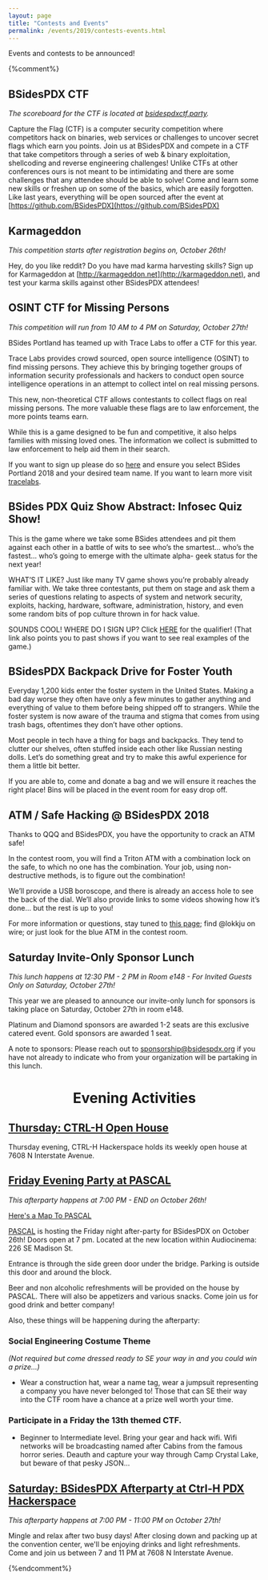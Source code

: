 ```yaml
---
layout: page
title: "Contests and Events"
permalink: /events/2019/contests-events.html
---
```

Events and contests to be announced!

{%comment%}
<a name="BSidesPDX CTF"></a>
## BSidesPDX CTF

*The scoreboard for the CTF is located at [bsidespdxctf.party](https://bsidespdxctf.party).*

Capture the Flag (CTF) is a computer security competition where competitors hack on binaries, web services or challenges to uncover secret flags which earn you points. Join us at BSidesPDX and compete in a CTF that take competitors through a series of web & binary exploitation, shellcoding and reverse engineering challenges! Unlike CTFs at other conferences ours is not meant to be intimidating and there are some challenges that any attendee should be able to solve! Come and learn some new skills or freshen up on some of the basics, which are easily forgotten. Like last years, everything will be open sourced after the event at [https://github.com/BSidesPDX](https://github.com/BSidesPDX)

<a name="Karmageddon"></a>
## Karmageddon

*This competition starts after registration begins on, October 26th!*

Hey, do you like reddit? Do you have mad karma harvesting skills? Sign up for Karmageddon at [http://karmageddon.net](http://karmageddon.net), and test your karma skills against other BSidesPDX attendees!

<a name="OSINT For Missing Persons"></a>
## OSINT CTF for Missing Persons

*This competition will run from 10 AM to 4 PM on Saturday, October 27th!*

BSides Portland has teamed up with Trace Labs to offer a CTF for this year.

Trace Labs provides crowd sourced, open source intelligence (OSINT) to find missing persons. They achieve this by bringing together groups of information security professionals and hackers to conduct open source intelligence operations in an attempt to collect intel on real missing persons.

This new, non-theoretical CTF allows contestants to collect flags on real missing persons. The more valuable these flags are to law enforcement, the more points teams earn.

While this is a game designed to be fun and competitive, it also helps families with missing loved ones. The information we collect is submitted to law enforcement to help aid them in their search.

If you want to sign up please do so [here](https://www.tracelabs.org/accounts/register/) and ensure you select BSides Portland 2018 and your desired team name. If you want to learn more visit [tracelabs](https://www.tracelabs.org).

<a name="Quiz"></a>
## BSides PDX Quiz Show Abstract: Infosec Quiz Show!

This is the game where we take some BSides attendees and pit them against each other in a battle of wits to see who’s the smartest... who’s the fastest... who’s going to emerge with the ultimate alpha- geek status for the next year!

WHAT’S IT LIKE? Just like many TV game shows you’re probably already familiar with. We take three contestants, put them on stage and ask them a series of questions relating to aspects of system and network security, exploits, hacking, hardware, software, administration, history, and even some random bits of pop culture thrown in for hack value.

SOUNDS COOL! WHERE DO I SIGN UP? Click [HERE](https://goo.gl/forms/2b3ZSkdvvLwebiJn2) for the qualifier! (That link also points you to past shows if you want to see real examples of the game.)

<a name="Backpack Drive"></a>
## BSidesPDX Backpack Drive for Foster Youth

Everyday 1,200 kids enter the foster system in the United States. Making a bad day worse they often have only a few minutes to gather anything and everything of value to them before being shipped off to strangers. While the foster system is now aware of the trauma and stigma that comes from using trash bags, oftentimes they don’t have other options.

Most people in tech have a thing for bags and backpacks. They tend to clutter our shelves, often stuffed inside each other like Russian nesting dolls. Let’s do something great and try to make this awful experience for them a little bit better.

If you are able to, come and donate a bag and we will ensure it reaches the right place! Bins will be placed in the event room for easy drop off.

<a name="ATM"></a>
## ATM / Safe Hacking @ BSidesPDX 2018

Thanks to QQQ and BSidesPDX, you have the opportunity to crack an ATM safe!

In the contest room, you will find a Triton ATM with a combination lock on the safe, to which no one has the combination. Your job, using non-destructive methods, is to figure out the combination!

We’ll provide a USB boroscope, and there is already an access hole to see the back of the dial. We’ll also provide links to some videos showing how it’s done… but the rest is up to you!

For more information or questions, stay tuned to [this page;](https://quantumqow.com/) find @lokkju on wire; or just look for the blue ATM in the contest room.

<a name="Sponsors"></a>
## Saturday Invite-Only Sponsor Lunch

*This lunch happens at 12:30 PM - 2 PM in Room e148 - For Invited Guests Only on Saturday, October 27th!*

This year we are pleased to announce our invite-only lunch for sponsors is taking place on Saturday, October 27th in room e148.

Platinum and Diamond sponsors are awarded 1-2 seats are this exclusive catered event. Gold sponsors are awarded 1 seat.

A note to sponsors: Please reach out to sponsorship@bsidespdx.org if you have not already to indicate who from your organization will be partaking in this lunch.

# <center>Evening Activities</center>

<a name="Thursday"></a>
## [Thursday: CTRL-H Open House](https://www.meetup.com/CTRL-H/events/jkktgpyxnbhc/)

Thursday evening, CTRL-H Hackerspace holds its weekly open house at 7608 N Interstate Avenue.

<a name="Friday"></a>
## [Friday Evening Party at PASCAL](https://www.pascalpdx.org/post/bsidespdx2018/)

*This afterparty happens at 7:00 PM - END on October 26th!*

[Here's a Map To PASCAL](https://goo.gl/maps/Zfr3b9QV6iN2)

[PASCAL](https://www.pascalpdx.org) is hosting the Friday night after-party for BSidesPDX on October 26th! Doors open at 7 pm. Located at the new location within Audiocinema: 226 SE Madison St.

Entrance is through the side green door under the bridge. Parking is outside this door and around the block.

Beer and non alcoholic refreshments will be provided on the house by PASCAL. There will also be appetizers and various snacks. Come join us for good drink and better company!

Also, these things will be happening during the afterparty:

### Social Engineering Costume Theme

*(Not required but come dressed ready to SE your way in and you could win a prize...)*

- Wear a construction hat, wear a name tag, wear a jumpsuit representing a company you have never belonged to! Those that can SE their way into the CTF room have a chance at a prize well worth your time.

### Participate in a Friday the 13th themed CTF.

- Beginner to Intermediate level. Bring your gear and hack wifi. Wifi networks will be broadcasting named after Cabins from the famous horror series. Deauth and capture your way through Camp Crystal Lake, but beware of that pesky JSON...

<a name="Saturday"></a>
## [Saturday: BSidesPDX Afterparty at Ctrl-H PDX Hackerspace](http://pdxhackerspace.org/)

*This afterparty happens at 7:00 PM - 11:00 PM on October 27th!*

Mingle and relax after two busy days! After closing down and packing up at the convention center, we'll be enjoying drinks and light refreshments. Come and join us between 7 and 11 PM at 7608 N Interstate Avenue.


<!--
<a name=""></a>

## Title
Abstract

-->
{%endcomment%}

